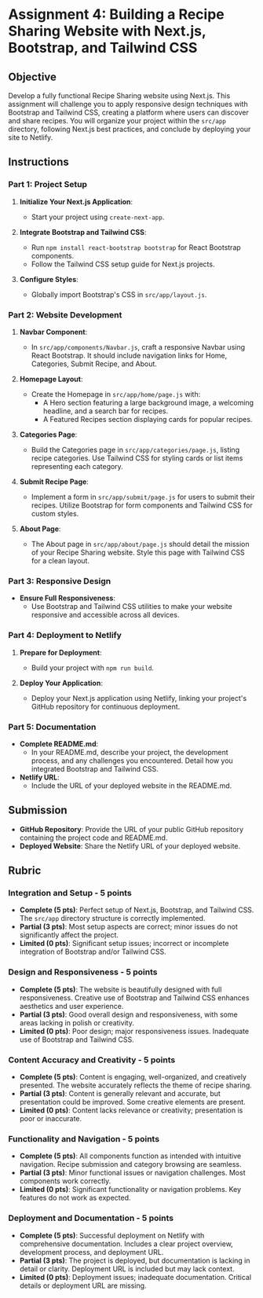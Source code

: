 # Assignment 4: Building a Recipe Sharing Website with Next.js, Bootstrap, and Tailwind CSS

## Objective

Develop a fully functional Recipe Sharing website using Next.js. This assignment will challenge you to apply responsive design techniques with Bootstrap and Tailwind CSS, creating a platform where users can discover and share recipes. You will organize your project within the `src/app` directory, following Next.js best practices, and conclude by deploying your site to Netlify.

## Instructions

### Part 1: Project Setup

1. **Initialize Your Next.js Application**:

   - Start your project using `create-next-app`.

2. **Integrate Bootstrap and Tailwind CSS**:

   - Run `npm install react-bootstrap bootstrap` for React Bootstrap components.
   - Follow the Tailwind CSS setup guide for Next.js projects.

3. **Configure Styles**:
   - Globally import Bootstrap's CSS in `src/app/layout.js`.

### Part 2: Website Development

1. **Navbar Component**:

   - In `src/app/components/Navbar.js`, craft a responsive Navbar using React Bootstrap. It should include navigation links for Home, Categories, Submit Recipe, and About.

2. **Homepage Layout**:

   - Create the Homepage in `src/app/home/page.js` with:
     - A Hero section featuring a large background image, a welcoming headline, and a search bar for recipes.
     - A Featured Recipes section displaying cards for popular recipes.
    
3. **Categories Page**:

   - Build the Categories page in `src/app/categories/page.js`, listing recipe categories. Use Tailwind CSS for styling cards or list items representing each category.

4. **Submit Recipe Page**:

   - Implement a form in `src/app/submit/page.js` for users to submit their recipes. Utilize Bootstrap for form components and Tailwind CSS for custom styles.

5. **About Page**:
   - The About page in `src/app/about/page.js` should detail the mission of your Recipe Sharing website. Style this page with Tailwind CSS for a clean layout.

### Part 3: Responsive Design

- **Ensure Full Responsiveness**:
  - Use Bootstrap and Tailwind CSS utilities to make your website responsive and accessible across all devices.

### Part 4: Deployment to Netlify

1. **Prepare for Deployment**:

   - Build your project with `npm run build`.

2. **Deploy Your Application**:
   - Deploy your Next.js application using Netlify, linking your project's GitHub repository for continuous deployment.

### Part 5: Documentation

- **Complete README.md**:
  - In your README.md, describe your project, the development process, and any challenges you encountered. Detail how you integrated Bootstrap and Tailwind CSS.
- **Netlify URL**:
  - Include the URL of your deployed website in the README.md.

## Submission

- **GitHub Repository**: Provide the URL of your public GitHub repository containing the project code and README.md.
- **Deployed Website**: Share the Netlify URL of your deployed website.

## Rubric

### Integration and Setup - 5 points

- **Complete (5 pts)**: Perfect setup of Next.js, Bootstrap, and Tailwind CSS. The `src/app` directory structure is correctly implemented.
- **Partial (3 pts)**: Most setup aspects are correct; minor issues do not significantly affect the project.
- **Limited (0 pts)**: Significant setup issues; incorrect or incomplete integration of Bootstrap and/or Tailwind CSS.

### Design and Responsiveness - 5 points

- **Complete (5 pts)**: The website is beautifully designed with full responsiveness. Creative use of Bootstrap and Tailwind CSS enhances aesthetics and user experience.
- **Partial (3 pts)**: Good overall design and responsiveness, with some areas lacking in polish or creativity.
- **Limited (0 pts)**: Poor design; major responsiveness issues. Inadequate use of Bootstrap and Tailwind CSS.

### Content Accuracy and Creativity - 5 points

- **Complete (5 pts)**: Content is engaging, well-organized, and creatively presented. The website accurately reflects the theme of recipe sharing.
- **Partial (3 pts)**: Content is generally relevant and accurate, but presentation could be improved. Some creative elements are present.
- **Limited (0 pts)**: Content lacks relevance or creativity; presentation is poor or inaccurate.

### Functionality and Navigation - 5 points

- **Complete (5 pts)**: All components function as intended with intuitive navigation. Recipe submission and category browsing are seamless.
- **Partial (3 pts)**: Minor functional issues or navigation challenges. Most components work correctly.
- **Limited (0 pts)**: Significant functionality or navigation problems. Key features do not work as expected.

### Deployment and Documentation - 5 points

- **Complete (5 pts)**: Successful deployment on Netlify with comprehensive documentation. Includes a clear project overview, development process, and deployment URL.
- **Partial (3 pts)**: The project is deployed, but documentation is lacking in detail or clarity. Deployment URL is included but may lack context.
- **Limited (0 pts)**: Deployment issues; inadequate documentation. Critical details or deployment URL are missing.
